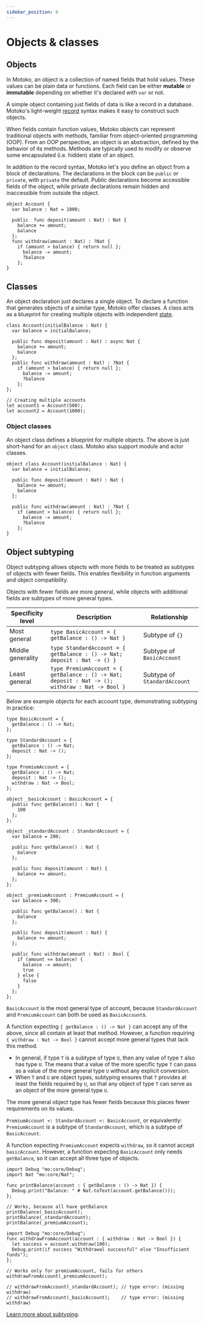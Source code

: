 ```yaml
---
sidebar_position: 6
---
```


# Objects & classes

## Objects

In Motoko, an object is a collection of named fields that hold values. These values can be plain data or functions.  Each field can be either **mutable** or **immutable** depending on whether it's declared with `var` or not.

A simple object containing just fields of data is like a record in a database.
Motoko's light-weight [record](https://internetcomputer.org/docs/motoko/fundamentals/types/records) syntax makes it easy to construct such objects.

When fields contain function values, Motoko objects can represent traditional objects with methods, familiar from object-oriented programming (OOP).  From an OOP perspective, an object is an abstraction, defined by the behavior of its methods. Methods are typically used to modify or observe some encapsulated (i.e. hidden) state of an object.

In addition to the record syntax, Motoko let's you define an object from a block of declarations. The declarations in the block can be `public` or `private`, with `private` the default.
Public declarations become accessible fields of the object, while private declarations remain hidden and inaccessible from outside the object.

```motoko
object Account {
  var balance : Nat = 1000;

  public  func deposit(amount : Nat) : Nat {
    balance += amount;
    balance
  };
  func withdraw(amount : Nat) : ?Nat {
    if (amount > balance) { return null };
      balance -= amount;
      ?balance
    };
}
```

## Classes

An object declaration just declares a single object. To declare a function that generates objects of a similar type, Motoko offer classes. A class acts as a blueprint for creating multiple objects with independent [state](https://internetcomputer.org/docs/motoko/fundamentals/state).

```motoko
class Account(initialBalance : Nat) {
  var balance = initialBalance;

  public func deposit(amount : Nat) : async Nat {
    balance += amount;
    balance
  };
  public func withdraw(amount : Nat) : ?Nat {
    if (amount > balance) { return null };
      balance -= amount;
      ?balance
    };
};

// Creating multiple accounts
let account1 = Account(500);
let account2 = Account(1000);
```

### Object classes

An object class defines a blueprint for multiple objects. The above is just short-hand for an `object` class. Motoko also support module and actor classes.

```motoko
object class Account(initialBalance : Nat) {
  var balance = initialBalance;

  public func deposit(amount : Nat) : Nat {
    balance += amount;
    balance
  };

  public func withdraw(amount : Nat) : ?Nat {
    if (amount > balance) { return null };
      balance -= amount;
      ?balance
    };
}
```

## Object subtyping

Object subtyping allows objects with more fields to be treated as subtypes of objects with fewer fields. This enables flexibility in function arguments and object compatibility.

Objects with fewer fields are more general, while objects with additional fields are subtypes of more general types.

| Specificity level | Description | Relationship |
|-------------------|-------------|--------------|
| Most general | `type BasicAccount = { getBalance : () -> Nat }` | Subtype of `{}` |
| Middle generality | `type StandardAccount = { getBalance : () -> Nat; deposit : Nat -> () }` | Subtype of `BasicAccount` |
| Least general | `type PremiumAccount = { getBalance : () -> Nat; deposit : Nat -> (); withdraw : Nat -> Bool }` | Subtype of `StandardAccount` |

Below are example objects for each account type, demonstrating subtyping in practice:

```motoko name=accounts
type BasicAccount = {
  getBalance : () -> Nat;
};

type StandardAccount = {
  getBalance : () -> Nat;
  deposit : Nat -> ();
};

type PremiumAccount = {
  getBalance : () -> Nat;
  deposit : Nat -> ();
  withdraw : Nat -> Bool;
};

object _basicAccount : BasicAccount = {
  public func getBalance() : Nat {
    100
  };
};

object _standardAccount : StandardAccount = {
  var balance = 200;

  public func getBalance() : Nat {
    balance
  };

  public func deposit(amount : Nat) {
    balance += amount;
  };
};

object _premiumAccount : PremiumAccount = {
  var balance = 300;

  public func getBalance() : Nat {
    balance
  };

  public func deposit(amount : Nat) {
    balance += amount;
  };

  public func withdraw(amount : Nat) : Bool {
    if (amount <= balance) {
      balance -= amount;
      true
    } else {
      false
    }
  };
};
```

`BasicAccount` is the most general type of account, because `StandardAccount` and `PremiumAccount` can both be used as `BasicAccount`s.

A function expecting `{ getBalance : () -> Nat }` can accept any of the above, since all contain at least that method. However, a function requiring `{ withdraw : Nat -> Bool }` cannot accept more general types that lack this method.

- In general, if type `T` is a subtype of type `U`, then any value of type `T` also has type `U`. The means that a value of the more specific type `T` can pass as a value of the more general type `U` without any explicit conversion.
- When `T` and `U` are object types, subtyping ensures that `T` provides at least the fields required by `U`, so that any object of type `T` can serve as an object of the more general type `U`.

The more general object type has fewer fields because this places fewer requirements on its values.

`PremiumAccount <: StandardAccount <: BasicAccount`, or equivalently:  `PremiumAccount` is a subtype of `StandardAccount`, which is a subtype of `BasicAccount`.

A function expecting `PremiumAccount` expects `withdraw`, so it cannot accept `basicAccount`.
However, a function expecting `BasicAccount` only needs `getBalance`, so it can accept all three type of objects.

```motoko no-repl
import Debug "mo:core/Debug";
import Nat "mo:core/Nat";

func printBalance(account : { getBalance : () -> Nat }) {
  Debug.print("Balance: " # Nat.toText(account.getBalance()));
};

// Works, because all have getBalance
printBalance(_basicAccount);
printBalance(_standardAccount);
printBalance(_premiumAccount);
```

```motoko no-repl
import Debug "mo:core/Debug";
func withdrawFromAccount(account : { withdraw : Nat -> Bool }) {
  let success = account.withdraw(100);
  Debug.print(if success "Withdrawal successful" else "Insufficient funds");
};

// Works only for premiumAccount, fails for others
withdrawFromAccount(_premiumAccount);

// withdrawFromAccount(_standardAccount); // type error: (missing withdraw)
// withdrawFromAccount(_basicAccount);    // type error: (missing withdraw)
```

[Learn more about subtyping](https://internetcomputer.org/docs/motoko/fundamentals/types/subtyping).

